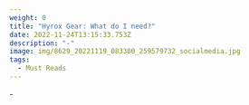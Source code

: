 ```yaml
---
weight: 0
title: "Hyrox Gear: What do I need?"
date: 2022-11-24T13:15:33.753Z
description: "-"
image: img/8629_20221119_083300_259579732_socialmedia.jpg
tags:
  - Must Reads
---
```

\-
